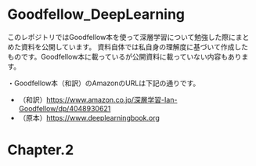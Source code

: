 # Goodfellow_DeepLearning
このレポジトリではGoodfellow本を使って深層学習について勉強した際にまとめた資料を公開しています。
資料自体では私自身の理解度に基づいて作成したものです。Goodfellow本に載っているが公開資料に載っていない内容もあります。

・Goodfellow本（和訳）のAmazonのURLは下記の通りです。
- （和訳）https://www.amazon.co.jp/深層学習-Ian-Goodfellow/dp/4048930621
- （原本）https://www.deeplearningbook.org

# Chapter.2 

